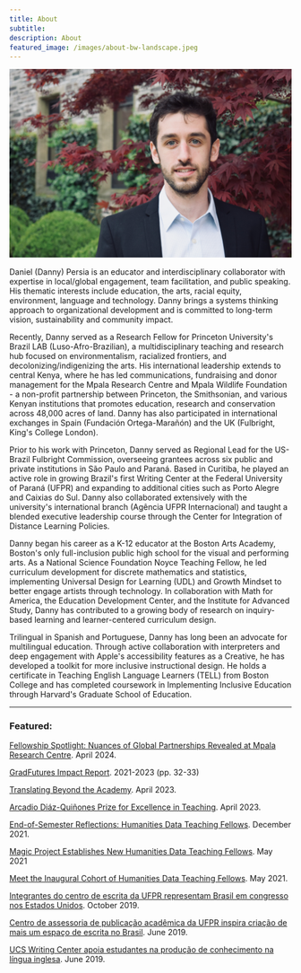 ```yaml
---
title: About 
subtitle: 
description: About
featured_image: /images/about-bw-landscape.jpeg
---
```



![](/images/Persia2.jpeg) 

Daniel (Danny) Persia is an educator and interdisciplinary collaborator with expertise in local/global engagement, team facilitation, and public speaking. His thematic interests include education, the arts, racial equity, environment, language and technology. Danny brings a systems thinking approach to organizational development and is committed to long-term vision, sustainability and community impact. 

Recently, Danny served as a Research Fellow for Princeton University's Brazil LAB (Luso-Afro-Brazilian), a multidisciplinary  teaching and research hub focused on environmentalism, racialized frontiers, and decolonizing/indigenizing the arts. His international leadership extends to central Kenya, where he has led communications, fundraising and donor management for the Mpala Research Centre and Mpala Wildlife Foundation - a non-profit partnership between Princeton, the Smithsonian, and various Kenyan institutions that promotes education, research and conservation across 48,000 acres of land. Danny has also participated in international exchanges in Spain (Fundación Ortega-Marañón) and the UK (Fulbright, King's College London). 

Prior to his work with Princeton, Danny served as Regional Lead for the US-Brazil Fulbright Commission, overseeing grantees across six public and private institutions in São Paulo and Paraná. Based in Curitiba, he played an active role in growing Brazil's first Writing Center at the Federal University of Paraná (UFPR) and expanding to additional cities such as Porto Alegre and Caixias do Sul. Danny also collaborated extensively with the university's international branch (Agência UFPR Internacional) and taught a blended executive leadership course through the Center for Integration of Distance Learning Policies.  

Danny began his career as a K-12 educator at the Boston Arts Academy, Boston's only full-inclusion public high school for the visual and performing arts. As a National Science Foundation Noyce Teaching Fellow, he led curriculum development for discrete mathematics and statistics, implementing Universal Design for Learning (UDL) and Growth Mindset to better engage artists through technology. In collaboration with Math for America, the Education Development Center, and the Institute for Advanced Study, Danny has contributed to a growing body of research on inquiry-based learning and learner-centered curriculum design.  

Trilingual in Spanish and Portuguese, Danny has long been an advocate for multilingual education. Through active collaboration with interpreters and deep engagement with Apple's accessibility features as a Creative, he has developed a toolkit for more inclusive instructional design. He holds a certificate in Teaching English Language Learners (TELL) from Boston College and has completed  coursework in Implementing Inclusive Education through Harvard's Graduate School of Education. 







---

### Featured:

[Fellowship Spotlight: Nuances of Global Partnerships Revealed at Mpala Research Centre](https://gradfutures.princeton.edu/news/2023/fellowship-spotlight-nuances-global-partnerships-revealed-mpala-research-centre). April 2024. 

[GradFutures Impact Report](https://gradfutures.princeton.edu/sites/g/files/toruqf721/files/documents/GradFUTURES_Impact_Report_2023_BBPversion-proof7_FINAL.pdf). 2021-2023 (pp. 32-33) 

[Translating Beyond the Academy](https://ptic.princeton.edu/news-announcements/translating-beyond-academy). April 2023. 

[Arcadio Diáz-Quiñones Prize for Excellence in Teaching](https://spo.princeton.edu/news/grad-students-you-jin-kim-and-daniel-persia-are-recognized-excellence-teaching). April 2023. 

[End-of-Semester Reflections: Humanities Data Teaching Fellows](https://cdh.princeton.edu/blog/2021/12/26/end-of-semester-humanities-data-teaching-fellows/). December 2021. 

[Magic Project Establishes New Humanities Data Teaching Fellows](https://humanities.princeton.edu/2021/05/03/magic-grants-supports-new-humanities-data-teaching-fellows/). May 2021

[Meet the Inaugural Cohort of Humanities Data Teaching Fellows](https://cdh.princeton.edu/blog/2021/05/03/meet-the-inaugural-cohort-of-humanities-data-teaching-fellows/). May 2021. 

[Integrantes do centro de escrita da UFPR representam Brasil em congresso nos Estados Unidos](https://ufpr.br/integrantes-do-centro-de-escrita-da-ufpr-representam-brasil-em-congresso-nos-estados-unidos/). October 2019. 

[Centro de assessoria de publicação acadêmica da UFPR inspira criação de mais um espaço de escrita no Brasil](https://ufpr.br/centro-de-assessoria-de-publicacao-academica-da-ufpr-inspira-criacao-de-mais-um-espaco-de-escrita-no-brasil/). June 2019. 

[UCS Writing Center apoia estudantes na produção de conhecimento na língua inglesa](https://www.ucs.br/site/noticias/ucs-writing-center-apoia-estudantes-na-producao-de-conhecimento-na-lingua-inglesa/). June 2019. 







